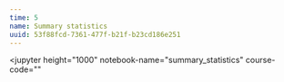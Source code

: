 ```yaml
---
time: 5
name: Summary statistics
uuid: 53f88fcd-7361-477f-b21f-b23cd186e251
---
```


<jupyter height="1000" notebook-name="summary_statistics" course-code="" 